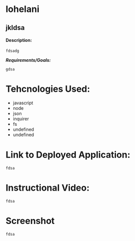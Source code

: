# lohelani

## jkldsa

#### Description:

    fdsadg
            
***Requirements/Goals:***

    gdsa

# Tehcnologies Used:

   * javascript
   * node
   * json
   * inquirer
   * fs
   * undefined
   * undefined
        
# Link to Deployed Application:

    fdsa

# Instructional Video:

    fdsa
        
# Screenshot
    
    fdsa